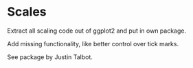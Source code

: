 # Scales

Extract all scaling code out of ggplot2 and put in own package.  

Add missing functionality, like better control over tick marks.

See package by Justin Talbot.